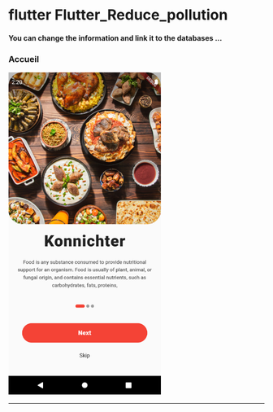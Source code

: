 <h1> flutter Flutter_Reduce_pollution </h1>
<h4> You can change the information and link it to the databases ...</h4>


<h3>Accueil</h3>
<img src="https://github.com/abenkoula71/flutter-inter-app-food/blob/main/Screenshot_1643405642.png" width="300" /> <hr>
